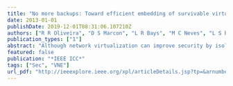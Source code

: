 ```yaml
---
title: "No more backups: Toward efficient embedding of survivable virtual networks"
date: 2013-01-01
publishDate: 2019-12-01T08:31:06.107210Z
authors: ["R R Oliveira", "D S Marcon", "L R Bays", "M C Neves", "L S Buriol", "Luciano Paschoal Gaspary", "Marinho Pilla Barcellos"]
publication_types: ["1"]
abstract: "Although network virtualization can improve security by isolating traffic from different networks, routers and links are still vulnerable to attacks on the underlying network. High capacity physical links, in particular, constitute good targets since they may be important for a large number of virtual networks. Previous work protects virtual networks by setting aside backup resources. Although effective, this solution increases the cost to infrastructure providers. In this paper, we present a virtual network embedding approach which enables resilience to attacks and efficiency in resource utilization. Our approach is two-folded: while a preventive strategy embeds virtual links into multiple substrate paths, a reactive strategy attempts to reallocate any capacity affected by an underlying DoS attack. Since the embedding problem is NP-Hard, we devise a Simulated Annealing meta-heuristic to solve it efficiently. Results show our solution can provide resilience to attacks at a lower cost. View full abstract"
featured: false
publication: "*IEEE ICC*"
tags: ["Sec", "VNE"]
url_pdf: "http://ieeexplore.ieee.org/xpl/articleDetails.jsp?tp=&arnumber=6654841&matchBoolean%3Dtrue%26rowsPerPage%3D30%26searchField%3DSearch_All%26queryText%3D%28p_Title%3A%22No+more+backups%3A+Toward+efficient+embedding+of+survivable+virtual+networks%22%29 paper"
---
```


